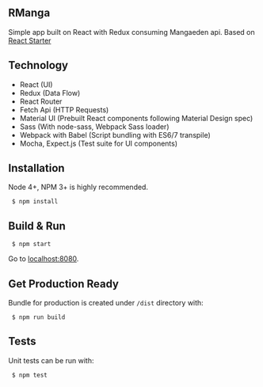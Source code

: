 RManga
------

Simple app built on React with Redux consuming Mangaeden api. Based on [React Starter](https://github.com/eanplatter/react-starter#getting-started)

## Technology
- React (UI)
- Redux (Data Flow)
- React Router
- Fetch Api (HTTP Requests)
- Material UI (Prebuilt React components following Material Design spec)
- Sass (With node-sass, Webpack Sass loader)
- Webpack with Babel (Script bundling with ES6/7 transpile)
- Mocha, Expect.js (Test suite for UI components)

## Installation
Node 4+, NPM 3+ is highly recommended.
```
 $ npm install
```

## Build & Run
```
 $ npm start
```
Go to [localhost:8080](http://localhost:8080).

## Get Production Ready
Bundle for production is created under `/dist` directory with:
```
 $ npm run build
```

## Tests
Unit tests can be run with:
```
 $ npm test
```